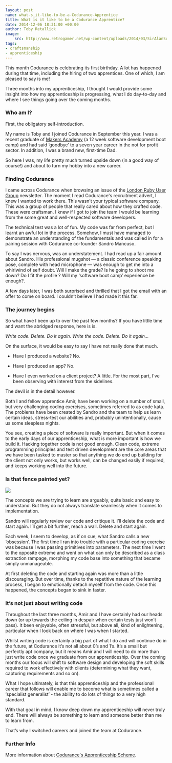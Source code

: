 ```yaml
---
layout: post
name: what-s_it-like-to-be-a-Codurance-Apprentice
title: What is it like to be a Codurance Apprentice?
date: 2014-12-06 18:31:00 +00:00
author: Toby Retallick
image:
    src: http://www.retrogamer.net/wp-content/uploads/2014/03/SirAlanSugarWith464.png
tags:
- craftsmanship
- apprenticeship
---
```


This month Codurance is celebrating its first birthday. A lot has happened during that time, including the hiring of two apprentices. One of which, I am pleased to say is me!

Three months into my apprenticeship, I thought I would provide some insight into how my apprenticeship is progressing, what I do day-to-day and where I see things going over the coming months.

### Who am I?

First, the obligatory self-introduction.

My name is Toby and I joined Codurance in September this year. I was a recent graduate of [Makers Academy](http://www.makersacademy.com) (a 12 week software development boot camp) and had said ‘goodbye’ to a seven year career in the not for profit sector. In addition, I was a brand new, first-time Dad.

So here I was, my life pretty much turned upside down (in a good way of course!) and about to turn my hobby into a new career.

### Finding Codurance

I came across Codurance when browsing an issue of the [London Ruby User Group](http://lrug.org) newsletter. The moment I read Codurance's recruitment advert, I knew I wanted to work there. This wasn’t your typical software company. This was a group of people that really cared about how they crafted code. These were craftsman. I knew if I got to join the team I would be learning from the some great and well-respected software developers.

The technical test was a lot of fun. My code was far from perfect, but I learnt an awful lot in the process. Somehow, I must have managed to demonstrate an understanding of the fundamentals and was called in for a pairing session with Codurance co-founder Sandro Mancuso.

To say I was nervous, was an understatement. I had read up a fair amount about Sandro. His professional mugshot &mdash; a classic conference speaking pose, complete with head microphone &mdash; was enough to get me into a whirlwind of self doubt. Will I make the grade? Is he going to shoot me down?  Do I fit the profile ? Will my ‘software boot camp’ experience be enough?.

A few days later, I was both surprised and thrilled that I got the email with an offer to come on board. I couldn’t believe I had made it this far.

### The journey begins

So what have I been up to over the past few months? If you have little time and  want the abridged response, here is is.

<em>Write code. Delete. Do it again. Write the code. Delete. Do it again...</em>

On the surface, it would be easy to say I have not really done that much.

* Have I produced a website? No.

* Have I produced an app? No.

* Have I even worked on a client project? A little. For the most part, I've been observing with interest from the sidelines.

The devil is in the detail however.

Both I and fellow apprentice Amir, have been working on a number of small, but very challenging coding exercises, sometimes referred to as code kata. The problems have been created by Sandro and the team to help us learn certain ideas, stress-test our abilities and, probably unintentionally, cause us some sleepless nights.

You see, creating a piece of software is really important. But when it comes to the early days of our apprenticeship, what is more important is how we build it. Hacking together code is not good enough. Clean code, extreme programming principles and test driven development are the core areas that we have been tasked to master so that anything we do end up building for the client not only works, but works well, can be changed easily if required, and keeps working well into the future.

### Is that fence painted yet?

![](http://www.jeffgothelf.com/blog/wp-content/uploads/2011/07/Daniel-Larusso-Ralph-Macchio.jpg)

The concepts we are trying to learn are arguably, quite basic and easy to understand. But they do not always translate seamlessly when it comes to implementation.

Sandro will regularly review our code and critique it. I’ll delete the code and start again. I’ll get a bit further, reach a wall. Delete and start again.

Each week, I seem to develop, as if on cue, what Sandro calls a new ‘obsession’. The first time I ran into trouble with a particular coding exercise was because I was passing primitives into parameters. The next time I went to the opposite extreme and went on what can only be described as a class extraction rampage, morphing my code base into something that became simply unmanageable.

At first deleting the code and starting again was more than a little discouraging. But over time, thanks to the repetitive nature of the learning process, I began to emotionally detach myself from the code. Once this happened, the concepts began to sink in faster.

### It’s not just about writing code

Throughout the last three months, Amir and I have certainly had our heads down (or up towards the ceiling in despair when certain tests just won’t pass). It been enjoyable, often stressful, but above all, kind of enlightening, particular when I look back on where I was when I started.

Whilst writing code is certainly a big part of what I do and will continue do in the future, at Codurance it’s not all about 0’s and 1’s. It’s a small but perfectly apt company, but it means Amir and I will need to do more than just write code once we graduate from our apprenticeship. Over the coming months our focus will shift to software design and developing  the soft skills required to work effectively with clients (determining what they want, capturing requirements and so on).

What I hope ultimately, is that this apprenticeship and the professional career that follows will enable me to become what is sometimes called a ‘specialist generalist’ - the ability to do lots of things to a very high standard.

With that goal in mind, I know deep down my apprenticeship will never truly end. There will always be something to learn and someone better than me to learn from.

That’s why I switched careers and joined the team at Codurance.

### Further Info
More information about [Codurance's Apprenticeship Scheme](http://codurance.com/work-with-us/apprentice/).

